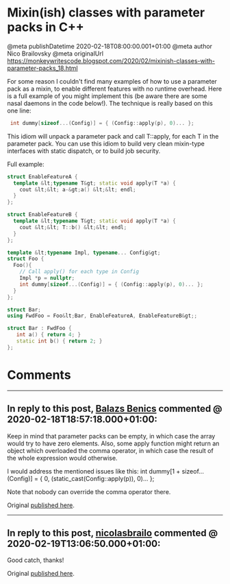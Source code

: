 # Mixin(ish) classes with parameter packs in C++

@meta publishDatetime 2020-02-18T08:00:00.001+01:00
@meta author Nico Brailovsky
@meta originalUrl https://monkeywritescode.blogspot.com/2020/02/mixinish-classes-with-parameter-packs_18.html

For some reason I couldn't find many examples of how to use a parameter pack as a mixin, to enable different features with no runtime overhead. Here is a full example of you might implement this (be aware there are some nasal daemons in the code below!). The technique is really based on this one line:

```c++
 int dummy[sizeof...(Config)] = { (Config::apply(p), 0)... };
```

This idiom will unpack a parameter pack and call T::apply, for each T in the parameter pack. You can use this idiom to build very clean mixin-type interfaces with static dispatch, or to build job security.

Full example:

```c++
struct EnableFeatureA {
  template &lt;typename T&gt; static void apply(T *a) {
    cout &lt;&lt; a-&gt;a() &lt;&lt; endl;
  }
};

struct EnableFeatureB {
  template &lt;typename T&gt; static void apply(T *a) {
    cout &lt;&lt; T::b() &lt;&lt; endl;
  }
};

template &lt;typename Impl, typename... Config&gt;
struct Foo {
  Foo(){
    // Call apply() for each type in Config
    Impl *p = nullptr;
    int dummy[sizeof...(Config)] = { (Config::apply(p), 0)... };
  }
};

struct Bar;
using FwdFoo = Foo&lt;Bar, EnableFeatureA, EnableFeatureB&gt;;

struct Bar : FwdFoo {
   int a() { return 4; }
   static int b() { return 2; }
};
```


# Comments

---
## In reply to this post, [Balazs Benics]() commented @ 2020-02-18T18:57:18.000+01:00:

Keep in mind that parameter packs can be empty, in which case the array would try to have zero elements.
Also, some apply function might return an object which overloaded the comma operator, in which case the result of the whole expression would otherwise.

I would address the mentioned issues like this:
int dummy[1 + sizeof...(Config)] = { 0, (static\_cast(Config::apply(p)), 0)... };

Note that nobody can override the comma operator there.

Original [published here](md_blog/2020/0218_MixinishclasseswithparameterpacksinC.md).

---
## In reply to this post, [nicolasbrailo](/md_blog) commented @ 2020-02-19T13:06:50.000+01:00:

Good catch, thanks!

Original [published here](md_blog/2020/0218_MixinishclasseswithparameterpacksinC.md).
